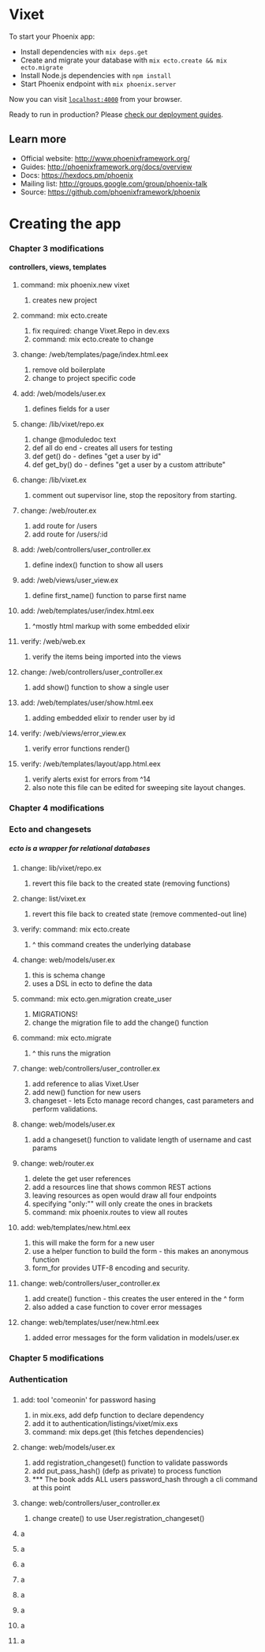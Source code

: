 # Vixet

To start your Phoenix app:

  * Install dependencies with `mix deps.get`
  * Create and migrate your database with `mix ecto.create && mix ecto.migrate`
  * Install Node.js dependencies with `npm install`
  * Start Phoenix endpoint with `mix phoenix.server`

Now you can visit [`localhost:4000`](http://localhost:4000) from your browser.

Ready to run in production? Please [check our deployment guides](http://www.phoenixframework.org/docs/deployment).

## Learn more

  * Official website: http://www.phoenixframework.org/
  * Guides: http://phoenixframework.org/docs/overview
  * Docs: https://hexdocs.pm/phoenix
  * Mailing list: http://groups.google.com/group/phoenix-talk
  * Source: https://github.com/phoenixframework/phoenix

# Creating the app
### Chapter 3 modifications
#### controllers, views, templates

1. command: mix phoenix.new vixet
    1. creates new project

2. command: mix ecto.create
    1. fix required: change Vixet.Repo in dev.exs
    2. command: mix ecto.create to change

3. change: /web/templates/page/index.html.eex
    1. remove old boilerplate
    2. change to project specific code

4. add: /web/models/user.ex
    1. defines fields for a user

5. change: /lib/vixet/repo.ex
    1. change @moduledoc text
    2. def all do end - creates all users for testing
    3. def get() do - defines "get a user by id"
    4. def get_by() do - defines "get a user by a custom attribute"

6. change: /lib/vixet.ex
    1. comment out supervisor line, stop the repository from starting.

7. change: /web/router.ex
    1. add route for /users
    2. add route for /users/:id

8. add: /web/controllers/user_controller.ex
    1. define index() function to show all users

9. add: /web/views/user_view.ex
    1. define first_name() function to parse first name

10. add: /web/templates/user/index.html.eex
    1. ^mostly html markup with some embedded elixir

11. verify: /web/web.ex
    1. verify the items being imported into the views

12. change: /web/controllers/user_controller.ex
    1. add show() function to show a single user

13. add: /web/templates/user/show.html.eex
    1. adding embedded elixir to render user by id  

14. verify: /web/views/error_view.ex
    1. verify error functions render()

15. verify: /web/templates/layout/app.html.eex
    1. verify alerts exist for errors from ^14
    2. also note this file can be edited for sweeping site layout changes.


### Chapter 4 modifications
### Ecto and changesets
##### ecto is a wrapper for relational databases

1. change: lib/vixet/repo.ex
    1. revert this file back to the created state (removing functions)

2. change: list/vixet.ex
    1. revert this file back to created state (remove commented-out line)

3. verify: command: mix ecto.create
    1. ^ this command creates the underlying database

4. change: web/models/user.ex
    1. this is schema change
    2. uses a DSL in ecto to define the data

5. command: mix ecto.gen.migration create_user
    1. MIGRATIONS!
    2. change the migration file to add the change() function

6. command: mix ecto.migrate
    1. ^ this runs the migration

7. change: web/controllers/user_controller.ex
    1. add reference to alias Vixet.User
    2. add new() function for new users
    3. changeset - lets Ecto manage record changes, cast parameters and perform validations.

8. change: web/models/user.ex
    1. add a changeset() function to validate length of username and cast params

9. change: web/router.ex
    1. delete the get user references
    2. add a resources line that shows common REST actions
    3. leaving resources as open would draw all four endpoints
    4. specifying "only:"" will only create the ones in brackets
    5. command: mix phoenix.routes to view all routes

10. add: web/templates/new.html.eex
    1. this will make the form for a new user
    2. use a helper function to build the form - this makes an anonymous function
    3. form_for provides UTF-8 encoding and security.

11. change: web/controllers/user_controller.ex
    1. add create() function - this creates the user entered in the ^ form
    2. also added a case function to cover error messages

12. change: web/templates/user/new.html.eex
    1. added error messages for the form validation in models/user.ex


### Chapter 5 modifications
### Authentication
#####

1. add: tool 'comeonin' for password hasing
    1. in mix.exs, add defp function to declare dependency
    2. add it to authentication/listings/vixet/mix.exs
    3. command: mix deps.get (this fetches dependencies)

2. change: web/models/user.ex
    1. add registration_changeset() function to validate passwords
    2. add put_pass_hash() (defp as private) to process function
    3. *** The book adds ALL users password_hash through a cli command at this point

3. change: web/controllers/user_controller.ex
    1. change create() to use User.registration_changeset()

4. a
5. a
6. a
7. a
8. a
9. a
10. a
11. a
